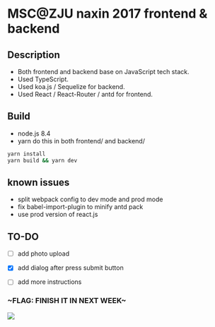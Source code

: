# MSC@ZJU naxin 2017 frontend & backend

## Description
- Both frontend and backend base on JavaScript tech stack.
- Used TypeScript.
- Used koa.js / Sequelize for backend.
- Used React / React-Router / antd for frontend.

## Build
- node.js 8.4
- yarn
  do this in both frontend/ and backend/
```bash
yarn install
yarn build && yarn dev
```

## known issues
- split webpack config to dev mode and prod mode
- fix babel-import-plugin to minify antd pack
- use prod version of react.js

## TO-DO
- [ ] add photo upload

- [x] add dialog after press submit button

- [ ] add more instructions

### ~FLAG: FINISH IT IN NEXT WEEK~

![](https://i.imgur.com/vKv5bn5.png)
